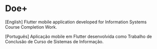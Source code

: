 # Doe+

[English]
Flutter mobile application developed for Information Systems Course Completion Work.

[Português]
Aplicação mobile em Flutter desenvolvida como Trabalho de Conclusão de Curso de Sistemas de Informação.
